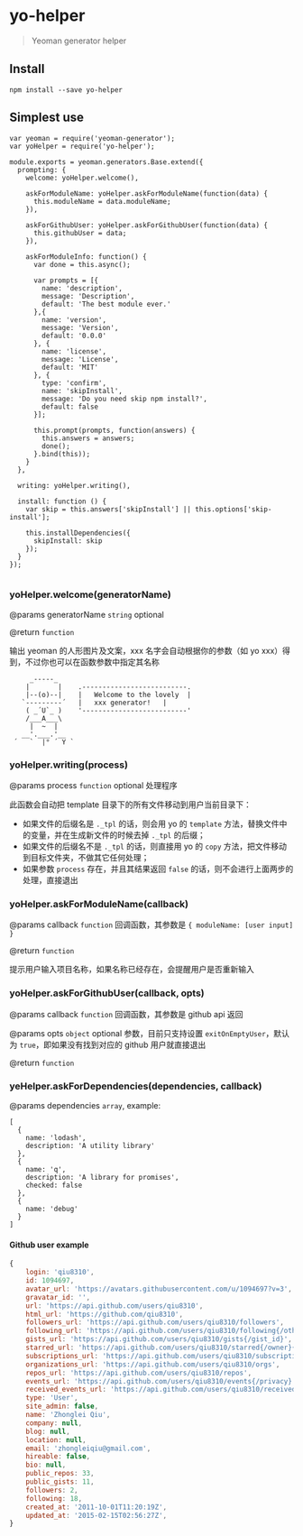 # yo-helper

> Yeoman generator helper

## Install

`npm install --save yo-helper`


## Simplest use

```
var yeoman = require('yeoman-generator');
var yoHelper = require('yo-helper');

module.exports = yeoman.generators.Base.extend({
  prompting: {
    welcome: yoHelper.welcome(),

    askForModuleName: yoHelper.askForModuleName(function(data) {
      this.moduleName = data.moduleName;
    }),

    askForGithubUser: yoHelper.askForGithubUser(function(data) {
      this.githubUser = data;
    }),

    askForModuleInfo: function() {
      var done = this.async();

      var prompts = [{
        name: 'description',
        message: 'Description',
        default: 'The best module ever.'
      },{
        name: 'version',
        message: 'Version',
        default: '0.0.0'
      }, {
        name: 'license',
        message: 'License',
        default: 'MIT'
      }, {
        type: 'confirm',
        name: 'skipInstall',
        message: 'Do you need skip npm install?',
        default: false
      }];

      this.prompt(prompts, function(answers) {
        this.answers = answers;
        done();
      }.bind(this));
    }
  },

  writing: yoHelper.writing(),

  install: function () {
    var skip = this.answers['skipInstall'] || this.options['skip-install'];

    this.installDependencies({
      skipInstall: skip
    });
  }
});


```

### yoHelper.welcome(generatorName)

@params generatorName `string` optional

@return `function`

输出 yeoman 的人形图片及文案，xxx 名字会自动根据你的参数（如 yo xxx）得到，不过你也可以在函数参数中指定其名称

```
     _-----_
    |       |    .--------------------------.
    |--(o)--|    |   Welcome to the lovely  |
   `---------´   |   xxx generator!   |
    ( _´U`_ )    '--------------------------'
    /___A___\    
     |  ~  |     
   __'.___.'__   
 ´   `  |° ´ Y ` 
```

### yoHelper.writing(process)

@params process `function` optional 处理程序

此函数会自动把 template 目录下的所有文件移动到用户当前目录下：

* 如果文件的后缀名是 `._tpl` 的话，则会用 yo 的 `template` 方法，替换文件中的变量，并在生成新文件的时候去掉 `._tpl` 的后缀；
* 如果文件的后缀名不是 `._tpl` 的话，则直接用 yo 的 `copy` 方法，把文件移动到目标文件夹，不做其它任何处理；
* 如果参数 `process` 存在，并且其结果返回 `false` 的话，则不会进行上面两步的处理，直接退出



### yoHelper.askForModuleName(callback)

@params callback `function` 回调函数，其参数是 `{ moduleName: [user input] }`

@return `function`

提示用户输入项目名称，如果名称已经存在，会提醒用户是否重新输入

### yoHelper.askForGithubUser(callback, opts)

@params callback `function` 回调函数，其参数是 github api 返回

@params opts `object` optional 参数，目前只支持设置 `exitOnEmptyUser`，默认为 `true`，即如果没有找到对应的 github 用户就直接退出

@return `function`


### yeHelper.askForDependencies(dependencies, callback)

@params dependencies `array`, example:

```
[
  {
    name: 'lodash',
    description: 'A utility library'
  },
  {
    name: 'q',
    description: 'A library for promises',
    checked: false
  },
  {
    name: 'debug'
  }
]
```


#### Github user example

```js
{
    login: 'qiu8310',
    id: 1094697,
    avatar_url: 'https://avatars.githubusercontent.com/u/1094697?v=3',
    gravatar_id: '',
    url: 'https://api.github.com/users/qiu8310',
    html_url: 'https://github.com/qiu8310',
    followers_url: 'https://api.github.com/users/qiu8310/followers',
    following_url: 'https://api.github.com/users/qiu8310/following{/other_user}',
    gists_url: 'https://api.github.com/users/qiu8310/gists{/gist_id}',
    starred_url: 'https://api.github.com/users/qiu8310/starred{/owner}{/repo}',
    subscriptions_url: 'https://api.github.com/users/qiu8310/subscriptions',
    organizations_url: 'https://api.github.com/users/qiu8310/orgs',
    repos_url: 'https://api.github.com/users/qiu8310/repos',
    events_url: 'https://api.github.com/users/qiu8310/events{/privacy}',
    received_events_url: 'https://api.github.com/users/qiu8310/received_events',
    type: 'User',
    site_admin: false,
    name: 'Zhonglei Qiu',
    company: null,
    blog: null,
    location: null,
    email: 'zhongleiqiu@gmail.com',
    hireable: false,
    bio: null,
    public_repos: 33,
    public_gists: 11,
    followers: 2,
    following: 18,
    created_at: '2011-10-01T11:20:19Z',
    updated_at: '2015-02-15T02:56:27Z',
}
```